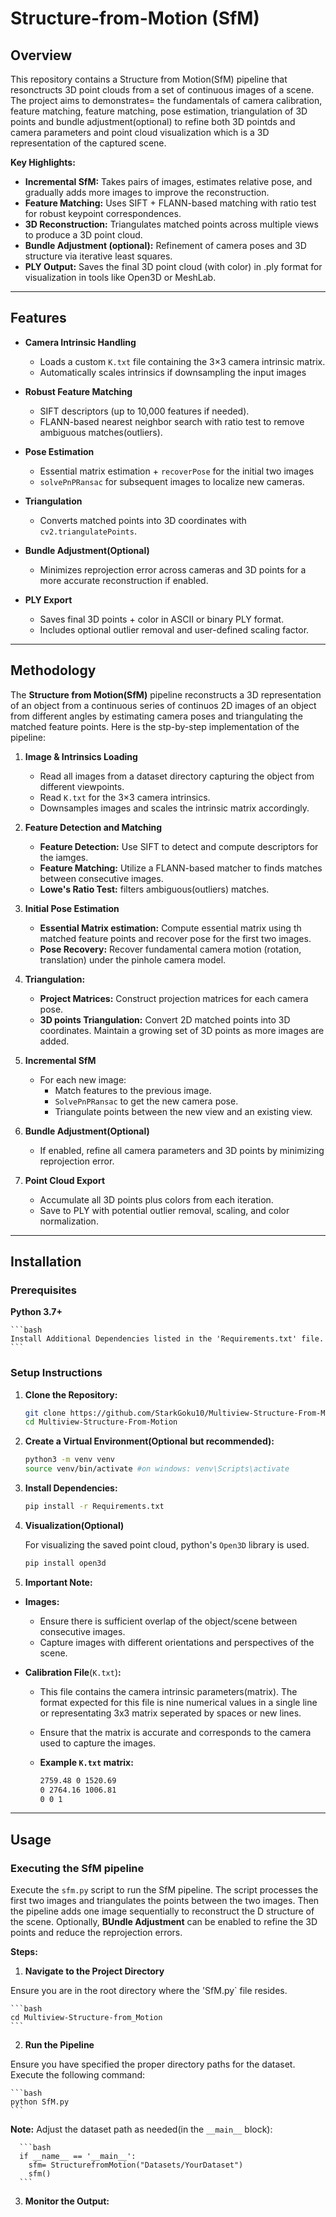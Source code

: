 # Structure-from-Motion (SfM)

## Overview

This repository contains a Structure from Motion(SfM) pipeline that resonctructs 3D point clouds from a set of continuous images of a scene. The project aims to demonstrates= the fundamentals of camera calibration, feature matching, feature matching, pose estimation, triangulation of 3D points and bundle adjustment(optional) to refine both 3D pointds and camera parameters and point cloud visualization which is a 3D representation of the captured scene.

**Key Highlights:**
- **Incremental SfM:** Takes pairs of images, estimates relative pose, and gradually adds more images to improve the reconstruction.
- **Feature Matching:** Uses SIFT + FLANN-based matching with ratio test for robust keypoint correspondences.
- **3D Reconstruction:** Triangulates matched points across multiple views to produce a 3D point cloud.
- **Bundle Adjustment (optional):** Refinement of camera poses and 3D structure via iterative least squares.
- **PLY Output:** Saves the final 3D point cloud (with color) in .ply format for visualization in tools like Open3D or MeshLab.

---

## Features

- **Camera Intrinsic Handling**  
  - Loads a custom `K.txt` file containing the 3×3 camera intrinsic matrix. 
  - Automatically scales intrinsics if downsampling the input images

- **Robust Feature Matching**  
  - SIFT descriptors (up to 10,000 features if needed).  
  - FLANN-based nearest neighbor search with ratio test to remove ambiguous matches(outliers).

- **Pose Estimation**  
  - Essential matrix estimation + `recoverPose` for the initial two images 
  - `solvePnPRansac` for subsequent images to localize new cameras.

- **Triangulation**  
  - Converts matched points into 3D coordinates with `cv2.triangulatePoints`.

- **Bundle Adjustment(Optional)**  
  - Minimizes reprojection error across cameras and 3D points for a more accurate reconstruction if enabled.

- **PLY Export**  
  - Saves final 3D points + color in ASCII or binary PLY format.  
  - Includes optional outlier removal and user-defined scaling factor.

---

## Methodology

The **Structure from Motion(SfM)** pipeline reconstructs a 3D representation of an object from a continuous series of continuos 2D images of an object from different angles by estimating camera poses and triangulating the matched feature points. Here is the stp-by-step implementation of the pipeline:

1. **Image & Intrinsics Loading**  
   - Read all images from a dataset directory capturing the object from different viewpoints.  
   - Read `K.txt` for the 3×3 camera intrinsics.  
   - Downsamples images and scales the intrinsic matrix accordingly.

2. **Feature Detection and Matching**  
   - **Feature Detection:** Use SIFT to detect and compute descriptors for the iamges. 
   - **Feature Matching:** Utilize a FLANN-based matcher to finds matches between consecutive images.  
   - **Lowe's Ratio Test:** filters ambiguous(outliers) matches.

3. **Initial Pose Estimation**  
   - **Essential Matrix estimation:** Compute essential matrix using th matched feature points and recover pose for the first two images.  
   - **Pose Recovery:** Recover fundamental camera motion (rotation, translation) under the pinhole camera model.

4. **Triangulation:**
    - **Project Matrices:** Construct projection matrices for each camera pose.
    - **3D points Triangulation:** Convert 2D matched points into 3D coordinates. Maintain a growing set of 3D points as more images are added.

5. **Incremental SfM**  
   - For each new image:
     - Match features to the previous image.  
     - `SolvePnPRansac` to get the new camera pose.  
     - Triangulate points between the new view and an existing view. 

6. **Bundle Adjustment(Optional)** 
   - If enabled, refine all camera parameters and 3D points by minimizing reprojection error.

7. **Point Cloud Export**  
   - Accumulate all 3D points plus colors from each iteration.  
   - Save to PLY with potential outlier removal, scaling, and color normalization.

---

## Installation

### Prerequisites
  **Python 3.7+**

    ```bash
    Install Additional Dependencies listed in the 'Requirements.txt' file.
    ```

### Setup Instructions

1. **Clone the Repository:**

    ```bash 
    git clone https://github.com/StarkGoku10/Multiview-Structure-From-Motion.git
    cd Multiview-Structure-From-Motion
    ```

2. **Create a Virtual Environment(Optional but recommended):**

    ```bash
    python3 -m venv venv
    source venv/bin/activate #on windows: venv\Scripts\activate
    ```

3. **Install Dependencies:**

    ```bash 
    pip install -r Requirements.txt
    ```

4. **Visualization(Optional)**

    For visualizing the saved point cloud, python's `Open3D` library is used. 
    ```bash
    pip install open3d
    ```

5. **Important Note:**
  - **Images:** 
      - Ensure there is sufficient overlap of the object/scene between consecutive images.
      - Capture images with different orientations and perspectives of the scene.

  - **Calibration File**(`K.txt`)**:**
      - This file contains the camera intrinsic parameters(matrix). The format expected for this file is nine numerical values in a single line or representating 3x3 matrix seperated by spaces or new lines.
      - Ensure that the matrix is accurate and corresponds to the camera used to capture the images.
      - **Example `K.txt` matrix:**

          ```bash 
          2759.48 0 1520.69
          0 2764.16 1006.81
          0 0 1
          ```

---

## Usage

### Executing the SfM pipeline

Execute the `sfm.py` script to run the SfM pipeline. The script processes the first two images and triangulates the points between the two images. Then the pipeline adds one image sequentially to reconstruct the D structure of the scene. Optionally, **BUndle Adjustment** can be enabled to refine the 3D points and reduce the reprojection errors.

**Steps:**

1. **Navigate to the Project Directory**

  Ensure you are in the root directory where the 'SfM.py` file resides.

    ```bash
    cd Multiview-Structure-from_Motion
    ```

2. **Run the Pipeline**

  Ensure you have specified the proper directory paths for the dataset. Execute the following command: 

    ```bash
    python SfM.py
    ```
  **Note:** Adjust the dataset path as needed(in the `__main__` block):

      ```bash
      if __name__ == '__main__':
        sfm= StructurefromMotion("Datasets/YourDataset")
        sfm()
      ```

3. **Monitor the Output:**


